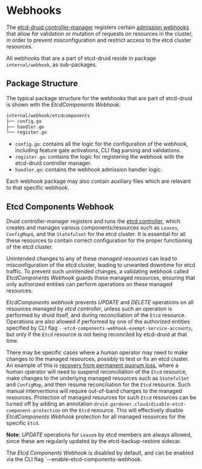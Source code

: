 # Webhooks

The [etcd-druid controller-manager](controllers.md#controller-manager) registers certain [admission webhooks](https://kubernetes.io/docs/reference/access-authn-authz/extensible-admission-controllers/) that allow for validation or mutation of requests on resources in the cluster, in order to prevent misconfiguration and restrict access to the etcd cluster resources.

All webhooks that are a part of etcd-druid reside in package `internal/webhook`, as sub-packages.

## Package Structure

The typical package structure for the webhooks that are part of etcd-druid is shown with the *EtcdComponents Webhook*:

``` bash
internal/webhook/etcdcomponents
├── config.go
├── handler.go
└── register.go
```

- `config.go`: contains all the logic for the configuration of the webhook, including feature gate activations, CLI flag parsing and validations.
- `register.go`: contains the logic for registering the webhook with the etcd-druid controller manager.
- `handler.go`: contains the webhook admission handler logic.

Each webhook package may also contain auxiliary files which are relevant to that specific webhook.

## Etcd Components Webhook

Druid controller-manager registers and runs the [etcd controller](controllers.md#etcd-controller), which creates and manages various components/resources such as `Leases`, `ConfigMap`s, and the `Statefulset` for the etcd cluster. It is essential for all these resources to contain correct configuration for the proper functioning of the etcd cluster.

Unintended changes to any of these *managed resources* can lead to misconfiguration of the etcd cluster, leading to unwanted downtime for etcd traffic. To prevent such unintended changes, a validating webhook called *EtcdComponents Webhook* guards these managed resources, ensuring that only authorized entities can perform operations on these managed resources.

*EtcdComponents webhook* prevents *UPDATE* and *DELETE* operations on all resources managed by *etcd controller*, unless such an operation is performed by druid itself, and during reconciliation of the `Etcd` resource. Operations are also allowed if performed by one of the authorized entities specified by CLI flag `--etcd-components-webhook-exempt-service-accounts`, but only if the `Etcd` resource is not being reconciled by etcd-druid at that time.

There may be specific cases where a human operator may need to make changes to the managed resources, possibly to test or fix an etcd cluster. An example of this is [recovery from permanent quorum loss](../operations/recovery-from-permanent-quorum-loss-in-etcd-cluster.md), where a human operator will need to suspend reconciliation of the `Etcd` resource, make changes to the underlying managed resources such as `StatefulSet` and `ConfigMap`, and then resume reconciliation for the `Etcd` resource. Such manual interventions will require out-of-band changes to the managed resources. Protection of managed resources for such `Etcd` resources can be turned off by adding an annotation `druid.gardener.cloud/disable-etcd-component-protection` on the `Etcd` resource. This will effectively disable *EtcdComponents Webhook* protection for all managed resources for the specific `Etcd`.

**Note:** *UPDATE* operations for `Lease`s by etcd members are always allowed, since these are regularly updated by the etcd-backup-restore sidecar.

The *Etcd Components Webhook* is disabled by default, and can be enabled via the CLI flag `--enable-etcd-components-webhook.

